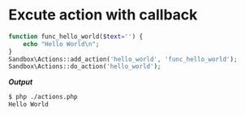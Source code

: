 # Excute action with callback

```php
function func_hello_world($text='') {
    echo "Hello World\n";
}
Sandbox\Actions::add_action('hello_world', 'func_hello_world');
Sandbox\Actions::do_action('hello_world');
```

***Output***

```bash
$ php ./actions.php
Hello World
```